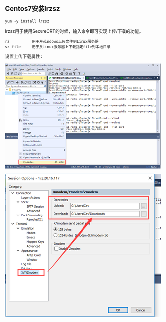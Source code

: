## Centos7安装lrzsz

```
yum -y install lrzsz
```

lrzsz用于使用SecureCRT的时候，输入命令即可实现上传/下载的功能。

```
rz			用于从windows上传文件到Linux服务器
sz file		用于从Linux服务器上下载指定file到本地目录
```

设置上传下载属性：

![](images/上传下载属性设置.png)

![](images/上传下载默认目录.png)
